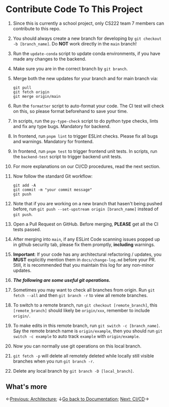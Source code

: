 # Contribute Code To This Project

1. Since this is currently a school project, only CS222 team 7 members can contribute to this repo.

2. You should always create a new branch for developing by `git checkout -b [branch_name]`. Do **NOT** work directly in the `main` branch!

3. Run the `update-conda` script to update conda environments, if you have made any changes to the backend.

4. Make sure you are in the correct branch by `git branch`.

5. Merge both the new updates for your branch and for main branch via:

   ```
   git pull
   git fetch origin
   git merge origin/main
   ```

6. Run the `formatter` script to auto-format your code. The CI test will check on this, so please format beforehand to save your time.

7. In scripts, run the `py-type-check` script to do python type checks, lints and fix any type bugs. Mandatory for backend.

8. In frontend, run `pnpm lint` to trigger ESLint checks. Please fix all bugs and warnings. Mandatory for frontend.

9. In frontend, run `pnpm test` to trigger frontend unit tests. In scripts, run the `backend-test` script to trigger backend unit tests.

10. For more explanations on our CI/CD procedures, read the next section.

11. Now follow the standard Git workflow:

    ```
    git add -A
    git commit -m "your commit message"
    git push
    ```

12. Note that if you are working on a new branch that hasen't being pushed before, run `git push --set-upstream origin [branch_name]` instead of `git push`.

13. Open a Pull Request on GitHub. Before merging, **PLEASE** get all the CI tests passed.

14. After merging into `main`, if any ESLint Code scanning issues popped up in github security tab, please fix them promptly, **including** warnings.

15. **Important**: If your code has any architectural refactoring / updates, you **MUST** explicitly mention them in `docs/change-log.md` before your PR. Still, it is recommended that you maintain this log for any non-minor updates.

16. **_The following are some useful git operations._**

17. Sometimes you may want to check all branches from origin. Run `git fetch --all` and then `git branch -r` to view all remote branches.

18. To switch to a remote branch, run `git checkout [remote_branch]`, this `[remote_branch]` should likely be `origin/xxx`, remember to include `origin/`.

19. To make edits in this remote branch, run `git switch -c [branch_name]`. Say the remote branch name is `origin/example`, then you should run `git switch -c example` to auto track `example` with `origin/example`.

20. Now you can normally use git operations on this local branch.

21. `git fetch -p` will delete all remotely deleted while locally still visible branches when you run `git branch -r`.

22. Delete any local branch by `git branch -D [local_branch]`.

## What's more
←[Previous: Architecture](architecture.md); ↓[Go back to Documentation](./README.md); [Next: CI/CD](ci-cd.md)→
